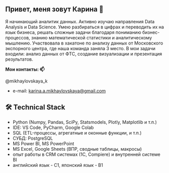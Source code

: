 ## Привет, меня зовут Карина 👋

Я начинающий аналитик данных. Активно изучаю направления Data Analysis и Data Science. Умею разбираться в цифрах и переводить их на язык бизнеса, решать сложные задачи благодаря пониманию бизнес-процессов, знанию математической статистики и аналитическому мышлению.
Участвовала в хакатоне по анализу данных от Московского экспорного центра, где наша команда заняла 3 место. В мои задачи входили: анализ данных от ФТС, создание визуализации и презентация результатов.

**Мои контакты: 📫**

 @mikhaylovskaya_k
- e-mail: karina.a.mikhaylovskaya@gmail.com

## 🛠 Technical Stack
- Python (Numpy, Pandas, SciPy, Statsmodels, Plotly, Matplotlib и т.п.)
- IDE: VS Code, PyCharm, Google Colab
- SQL (ETL-процессы, агрегатные и оконные функции, и т.п.)
- СУБД: PostgreSQL
- MS Power BI, MS PowerPoint
- MS Excel, Google Sheets (ВПР, сводные таблицы, макросы)
- опыт работы в CRM системах (1С, Compiere) и внутренней системе BI
- английский язык - C1, японский язык - B1
